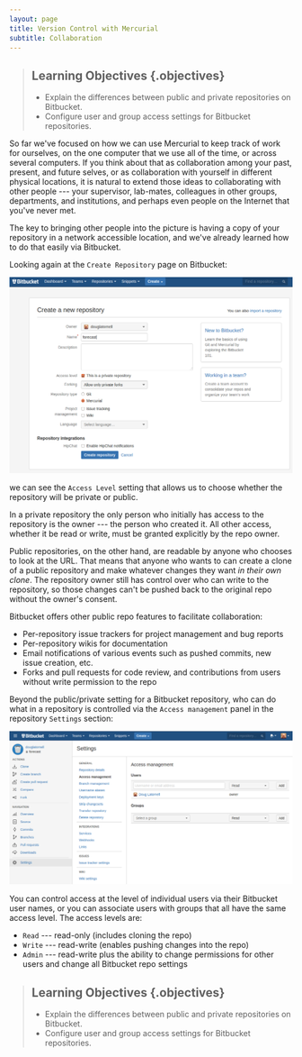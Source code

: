 ```yaml
---
layout: page
title: Version Control with Mercurial
subtitle: Collaboration
---
```

> ## Learning Objectives {.objectives}
>
> * Explain the differences between public and private repositories on Bitbucket.
> * Configure user and group access settings for Bitbucket repositories.

So far we've focused on how we can use Mercurial to keep track of work for ourselves,
on the one computer that we use all of the time,
or across several computers.
If you think about that as collaboration among your past,
present,
and future selves,
or as collaboration with yourself in different physical locations,
it is natural to extend those ideas to collaborating with other people --- your supervisor,
lab-mates,
colleagues in other groups,
departments,
and institutions,
and perhaps even people on the Internet that you've never met.

The key to bringing other people into the picture is having a copy of your repository in a network accessible location,
and we've already learned how to do that easily via Bitbucket.

Looking again at the `Create Repository` page on Bitbucket:

![Creating a Repository on Bitbucket](fig/bitbucket-create-repo-02.png)

we can see the `Access Level` setting that allows us to choose whether the repository will be private or public.

In a private repository the only person who initially has access to the repository is the owner --- the person who created it.
All other access,
whether it be read or write,
must be granted explicitly by the repo owner.

Public repositories,
on the other hand,
are readable by anyone who chooses to look at the URL.
That means that anyone who wants to can create a clone of a public repository and make whatever changes they want *in their own clone*.
The repository owner still has control over who can write to the repository,
so those changes can't be pushed back to the original repo without the owner's consent.

Bitbucket offers other public repo features to facilitate collaboration:

* Per-repository issue trackers for project management and bug reports
* Per-repository wikis for documentation
* Email notifications of various events such as pushed commits,
new issue creation,
etc.
* Forks and pull requests for code review,
and contributions from users without write permission to the repo

Beyond the public/private setting for a Bitbucket repository,
who can do what in a repository is controlled via the `Access management` panel in the repository `Settings` section:

![Repository Access Management Settings](fig/bitbucket-repo-access-mgmt.png)

You can control access at the level of individual users via their Bitbucket user names,
or you can associate users with groups that all have the same access level.
The access levels are:

* `Read` --- read-only (includes cloning the repo)
* `Write` --- read-write (enables pushing changes into the repo)
* `Admin` --- read-write plus the ability to change permissions for other users and change all Bitbucket repo settings


> ## Learning Objectives {.objectives}
>
> * Explain the differences between public and private repositories on Bitbucket.
> * Configure user and group access settings for Bitbucket repositories.
